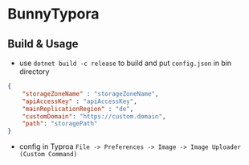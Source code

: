 # BunnyTypora

## Build & Usage

- use `dotnet build -c release` to build and put `config.json` in bin directory
```json
{
	"storageZoneName" : "storageZoneName",
	"apiAccessKey" : "apiAccessKey",
	"mainReplicationRegion" : "de",
	"customDomain": "https://custom.domain",
	"path": "storagePath"
}
```

- config in Typroa `File -> Preferences -> Image -> Image Uploader (Custom Command)`
